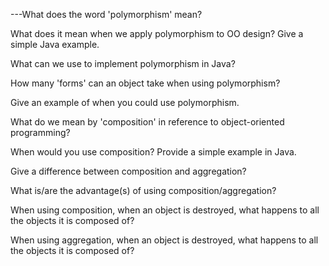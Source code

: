 
---What does the word 'polymorphism' mean?

What does it mean when we apply polymorphism to OO design? Give a simple Java example.

What can we use to implement polymorphism in Java?

How many 'forms' can an object take when using polymorphism?

Give an example of when you could use polymorphism.

What do we mean by 'composition' in reference to object-oriented programming?

When would you use composition? Provide a simple example in Java.

Give a difference between composition and aggregation?

What is/are the advantage(s) of using composition/aggregation?

When using composition, when an object is destroyed, what happens to all the objects it is composed of?

When using aggregation, when an object is destroyed, what happens to all the objects it is composed of?
